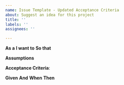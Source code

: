```yaml
---
name: Issue Template - Updated Acceptance Criteria
about: Suggest an idea for this project
title: ''
labels: ''
assignees: ''

---
```


**As a**
**I want to**
**So that**

**Assumptions**

**Acceptance Criteria**:

**Given**
**And**
**When**
**Then**
